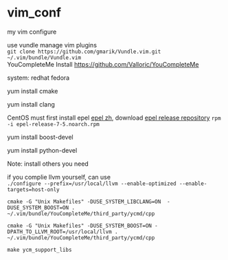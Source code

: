vim_conf
========
my vim configure


use vundle manage vim plugins    
```git clone https://github.com/gmarik/Vundle.vim.git ~/.vim/bundle/Vundle.vim```    
YouCompleteMe Install https://github.com/Valloric/YouCompleteMe

system: redhat fedora

yum install cmake

yum install clang

CentOS must first install epel [epel zh](https://fedoraproject.org/wiki/EPEL/zh-cn), download [epel release repository](http://mirrors.opencas.cn/epel/7/x86_64/e/epel-release-7-5.noarch.rpm)
`rpm -i epel-release-7-5.noarch.rpm`

yum install boost-devel

yum install python-devel

Note: install others you need

if you complie llvm yourself, can use    
`./configure --prefix=/usr/local/llvm --enable-optimized --enable-targets=host-only`

`cmake -G "Unix Makefiles" -DUSE_SYSTEM_LIBCLANG=ON 
-DUSE_SYSTEM_BOOST=ON . ~/.vim/bundle/YouCompleteMe/third_party/ycmd/cpp`

`cmake -G "Unix Makefiles" -DUSE_SYSTEM_BOOST=ON -DPATH_TO_LLVM_ROOT=/usr/local/llvm . ~/.vim/bundle/YouCompleteMe/third_party/ycmd/cpp`

`make ycm_support_libs`

